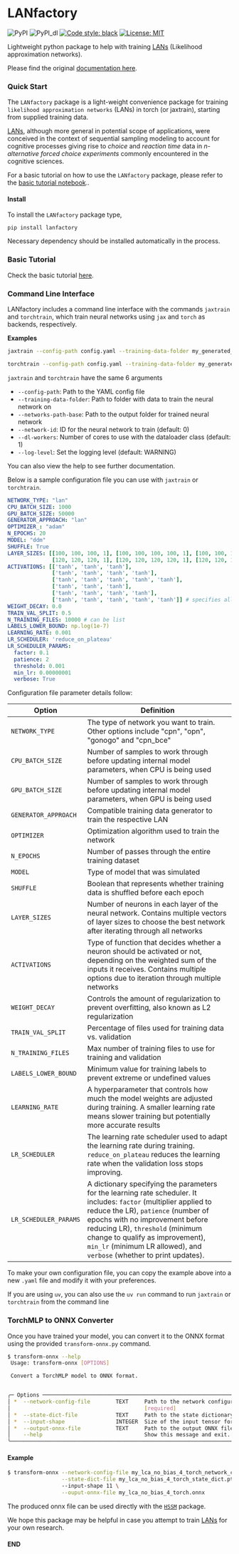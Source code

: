 # LANfactory

![PyPI](https://img.shields.io/pypi/v/lanfactory)
![PyPI_dl](https://img.shields.io/pypi/dm/lanfactory)
[![Code style: black](https://img.shields.io/badge/code%20style-black-000000.svg)](https://github.com/ambv/black)
[![License: MIT](https://img.shields.io/badge/License-MIT-yellow.svg)](https://opensource.org/licenses/MIT)


Lightweight python package to help with training [LANs](https://elifesciences.org/articles/65074) (Likelihood approximation networks).

Please find the original [documentation here](https://alexanderfengler.github.io/LANfactory/).

### Quick Start

The `LANfactory` package is a light-weight convenience package for training `likelihood approximation networks` (LANs) in torch (or jaxtrain), starting from supplied training data.

[LANs](https://elifesciences.org/articles/65074), although more general in potential scope of applications, were conceived in the context of sequential sampling modeling
to account for cognitive processes giving rise to *choice* and *reaction time* data in *n-alternative forced choice experiments* commonly encountered in the cognitive sciences.

For a basic tutorial on how to use the `LANfactory` package, please refer to the [basic tutorial notebook](docs/basic_tutorial/basic_tutorial.ipynb)..

#### Install

To install the `LANfactory` package type,

`pip install lanfactory`

Necessary dependency should be installed automatically in the process.

### Basic Tutorial

Check the basic tutorial [here](docs/basic_tutorial/basic_tutorial.ipynb).

### Command Line Interface

LANfactory includes a command line interface with the commands `jaxtrain` and `torchtrain`, which train neural networks using `jax` and `torch` as backends, respectively.

**Examples**
```bash
jaxtrain --config-path config.yaml --training-data-folder my_generated_data --network-id 0 --dl-workers 3 --network-path-base my_trained_network
```
```bash
torchtrain --config-path config.yaml --training-data-folder my_generated_data --network-id 0 --dl-workers 3 --network-path-base my_trained_network
```

`jaxtrain` and `torchtrain` have the same 6 arguments
* `--config-path`: Path to the YAML config file
* `--training-data-folder`: Path to folder with data to train the neural network on
* `--networks-path-base`: Path to the output folder for trained neural network
* `--network-id`: ID for the neural network to train (default: 0)
* `--dl-workers`: Number of cores to use with the dataloader class (default: 1)
* `--log-level`: Set the logging level (default: WARNING)

You can also view the help to see further documentation.

Below is a sample configuration file you can use with `jaxtrain` or `torchtrain`.

```yaml
NETWORK_TYPE: "lan"
CPU_BATCH_SIZE: 1000
GPU_BATCH_SIZE: 50000
GENERATOR_APPROACH: "lan"
OPTIMIZER_: "adam"
N_EPOCHS: 20
MODEL: "ddm"
SHUFFLE: True
LAYER_SIZES: [[100, 100, 100, 1], [100, 100, 100, 100, 1], [100, 100, 100, 100, 100, 1],
              [120, 120, 120, 1], [120, 120, 120, 120, 1], [120, 120, 120, 120, 120, 1]]
ACTIVATIONS: [['tanh', 'tanh', 'tanh'],
              ['tanh', 'tanh', 'tanh', 'tanh'],
              ['tanh', 'tanh', 'tanh', 'tanh', 'tanh'],
              ['tanh', 'tanh', 'tanh'],
              ['tanh', 'tanh', 'tanh', 'tanh'],
              ['tanh', 'tanh', 'tanh', 'tanh', 'tanh']] # specifies all but output layer activation (output layer activation is determined by)
WEIGHT_DECAY: 0.0
TRAIN_VAL_SPLIT: 0.5
N_TRAINING_FILES: 10000 # can be list
LABELS_LOWER_BOUND: np.log(1e-7)
LEARNING_RATE: 0.001
LR_SCHEDULER: 'reduce_on_plateau'
LR_SCHEDULER_PARAMS:
  factor: 0.1
  patience: 2
  threshold: 0.001
  min_lr: 0.00000001
  verbose: True
```

Configuration file parameter details follow:

| Option | Definition |
| ------ | ---------- |
| `NETWORK_TYPE` | The type of network you want to train. Other options include "cpn", "opn", "gonogo" and "cpn_bce" |
| `CPU_BATCH_SIZE` | Number of samples to work through before updating internal model parameters, when CPU is being used |
| `GPU_BATCH_SIZE` | Number of samples to work through before updating internal model parameters, when GPU is being used |
| `GENERATOR_APPROACH` | Compatible training data generator to train the respective LAN |
| `OPTIMIZER` | Optimization algorithm used to train the network |
| `N_EPOCHS` | Number of passes through the entire training dataset |
| `MODEL` | Type of model that was simulated |
| `SHUFFLE` | Boolean that represents whether training data is shuffled before each epoch |
| `LAYER_SIZES` | Number of neurons in each layer of the neural network. Contains multiple vectors of layer sizes to choose the best network after iterating through all networks |
| `ACTIVATIONS` | Type of function that decides whether a neuron should be activated or not, depending on the weighted sum of the inputs it receives. Contains multiple options due to iteration through multiple networks |
| `WEIGHT_DECAY` | Controls the amount of regularization to prevent overfitting, also known as L2 regularization |
| `TRAIN_VAL_SPLIT` | Percentage of files used for training data vs. validation |
| `N_TRAINING_FILES` | Max number of training files to use for training and validation |
| `LABELS_LOWER_BOUND` | Minimum value for training labels to prevent extreme or undefined values |
| `LEARNING_RATE` | A hyperparameter that controls how much the model weights are adjusted during training. A smaller learning rate means slower training but potentially more accurate results |
| `LR_SCHEDULER` | The learning rate scheduler used to adapt the learning rate during training. `reduce_on_plateau` reduces the learning rate when the validation loss stops improving. |
| `LR_SCHEDULER_PARAMS` | A dictionary specifying the parameters for the learning rate scheduler. It includes: `factor` (multiplier applied to reduce the LR), `patience` (number of epochs with no improvement before reducing LR), `threshold` (minimum change to qualify as improvement), `min_lr` (minimum LR allowed), and `verbose` (whether to print updates). |

To make your own configuration file, you can copy the example above into a new `.yaml` file and modify it with your preferences.

If you are using `uv`, you can also use the `uv run` command to run `jaxtrain` or `torchtrain` from the command line

### TorchMLP to ONNX Converter

Once you have trained your model, you can convert it to the ONNX format using the provided `transform-onnx.py` command.

```sh
$ transform-onnx --help
 Usage: transform-onnx [OPTIONS]

 Convert a TorchMLP model to ONNX format.


╭─ Options ───────────────────────────────────────────────────────────────────────────────────╮
│ *  --network-config-file        TEXT     Path to the network configuration file (pickle).   │
│                                          [required]                                         │
│ *  --state-dict-file            TEXT     Path to the state dictionary file. [required]      │
│ *  --input-shape                INTEGER  Size of the input tensor for the model. [required] │
│ *  --output-onnx-file           TEXT     Path to the output ONNX file. [required]           │
│    --help                                Show this message and exit.                        │
╰─────────────────────────────────────────────────────────────────────────────────────────────╯
```

#### Example

```sh
$ transform-onnx --network-config-file my_lca_no_bias_4_torch_network_config.pkl \
                 --state-dict-file my_lca_no_bias_4_torch_state_dict.pt
                 --input-shape 11 \
                 --ouput-onnx-file my_lca_no_bias_4_torch.onnx
```
The produced onnx file can be used directly with the [`HSSM`](https://github.com/lnccbrown/HSSM) package.

We hope this package may be helpful in case you attempt to train [LANs](https://elifesciences.org/articles/65074) for your own research.

#### END

